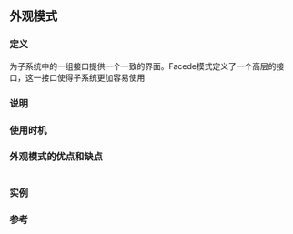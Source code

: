 ## 外观模式


### 定义
为子系统中的一组接口提供一个一致的界面。Facede模式定义了一个高层的接口，这一接口使得子系统更加容易使用

### 说明


### 使用时机


### 外观模式的优点和缺点
```$xslt    

```

### 实例


### 参考
